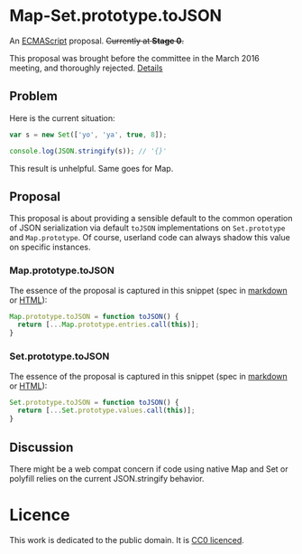 # Map-Set.prototype.toJSON

An [ECMAScript](https://github.com/tc39/ecma262) proposal. ~~Currently at **Stage 0**.~~

This proposal was brought before the committee in the March 2016 meeting, and thoroughly rejected. [Details](https://github.com/DavidBruant/Map-Set.prototype.toJSON/issues/16)

## Problem

Here is the current situation:

````js
var s = new Set(['yo', 'ya', true, 8]);

console.log(JSON.stringify(s)); // '{}'
````

This result is unhelpful. Same goes for Map.


## Proposal

This proposal is about providing a sensible default to the common operation of JSON serialization via default `toJSON` implementations on `Set.prototype` and `Map.prototype`. Of course, userland code can always shadow this value on specific instances.

### Map.prototype.toJSON

The essence of the proposal is captured in this snippet (spec in [markdown](spec.md#mapprototypetojson--) or [HTML](http://davidbruant.github.io/Map-Set.prototype.toJSON/#Map.prototype.toJSON)):

````js
Map.prototype.toJSON = function toJSON() {
  return [...Map.prototype.entries.call(this)];
}
````

### Set.prototype.toJSON

The essence of the proposal is captured in this snippet (spec in [markdown](spec.md#setprototypetojson--) or [HTML](http://davidbruant.github.io/Map-Set.prototype.toJSON/#Set.prototype.toJSON)):

````js
Set.prototype.toJSON = function toJSON() {
  return [...Set.prototype.values.call(this)];
}
````

## Discussion

There might be a web compat concern if code using native Map and Set or polyfill relies on the current JSON.stringify behavior.


# Licence

This work is dedicated to the public domain. It is [CC0 licenced](https://creativecommons.org/publicdomain/zero/1.0/).
